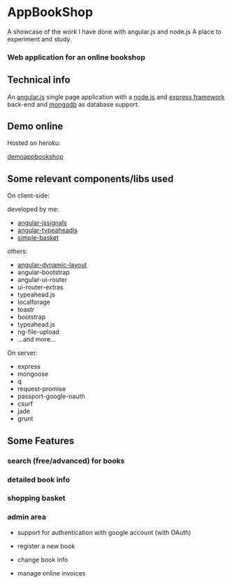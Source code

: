 # AppBookShop

A showcase of the work I have done with angular.js and node.js
A place to experiment and study.

### Web application for an online bookshop

## Technical info

An [angular.js](https://angularjs.org/) single page application with a [node.js](https://nodejs.org) and [express framework](http://expressjs.com/) back-end and [mongodb](https://www.mongodb.org/) as database support.

## Demo online

Hosted on heroku:

[demoappbookshop](https://demoappbookshop.herokuapp.com/)

## Some relevant components/libs used

On client-side:

developed by me:

* [angular-jssignals](https://github.com/borntorun/angular-jssignals)
* [angular-typeaheadjs](https://github.com/borntorun/angular-typeaheadjs)
* [simple-basket](https://github.com/borntorun/simple-basket)

others: 

* [angular-dynamic-layout](https://github.com/tristanguigue/angular-dynamic-layout)
* angular-bootstrap
* angular-ui-router
* ui-router-extras
* typeahead.js
* localforage
* toastr
* bootstrap
* typeahead.js
* ng-file-upload
* ...and more...


On server:

* express
* mongoose
* q
* request-promise
* passport-google-oauth
* csurf
* jade
* grunt

## Some Features

### search (free/advanced) for books

### detailed book info

### shopping basket

### admin area

* support for authentication with google account (with OAuth)

* register a new book

* change book info

* manage online invoices


